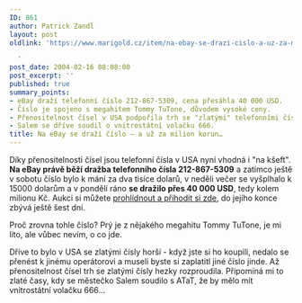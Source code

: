 ```yaml
---
ID: 861
author: Patrick Zandl
layout: post
oldlink: 'https://www.marigold.cz/item/na-ebay-se-drazi-cislo-a-uz-za-milion-korun

  '
post_date: 2004-02-16 08:08:00
post_excerpt: ''
published: true
summary_points:
- eBay draží telefonní číslo 212-867-5309, cena přesáhla 40 000 USD.
- Číslo je spojeno s megahitem Tommy TuTone, důvodem vysoké ceny.
- Přenositelnost čísel v USA podpořila trh se "zlatými" telefonními čísly.
- Salem se dříve soudil o vnitrostátní volačku 666.
title: Na eBay se draží číslo – a už za milion korun…
---
```


<p>
Díky přenositelnosti čísel jsou telefonní čísla v USA nyní vhodná i "na kšeft".<STRONG> Na eBay právě běží dražba telefonního čísla 212-867-5309</STRONG> a zatímco ještě v sobotu číslo bylo k mání za dva tisíce dolarů, v neděli večer se vyšplhalo k 15000 dolarům a v pondělí ráno <STRONG>se dražilo přes 40 000 USD</STRONG>, tedy kolem milionu Kč. Aukci si můžete <A href="http://cgi.ebay.com/ws/eBayISAPI.dll?ViewItem&amp;item=3077991790&amp;category=1503" target=_blank>prohlídnout a přihodit si zde</A>, do jejího konce zbývá ještě šest dní.</p>

<p>
Proč zrovna tohle číslo? Prý je z nějakého megahitu Tommy TuTone, je mi líto, ale vůbec nevím, o co jde. </p>

<p>
Dříve to bylo v USA se zlatými čísly horší - když jste si ho koupili, nedalo se přenést k jinému operátorovi a museli byste si zaplatitl jiné číslo jinde. Až přenositelnost čísel trh se zlatými čísly hezky rozproudila. Připomíná mi to zlaté časy, kdy se městečko Salem soudilo s ATaT, že by mělo mít vnitrostátní volačku 666...</p>